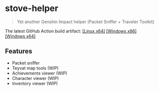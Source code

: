 # stove-helper

> Yet another Genshin Impact helper (Packet Sniffer + Traveler Toolkit)

The latest GitHub Action build artifact:
[[Linux x64]](https://nightly.link/StoveGI/stove-helper/workflows/build/main/stove-helper_linux_amd64.zip.zip)
[[Windows x86]](https://nightly.link/StoveGI/stove-helper/workflows/build/main/stove-helper_windows_386.zip.zip)
[[Windows x64]](https://nightly.link/StoveGI/stove-helper/workflows/build/main/stove-helper_windows_amd64.zip.zip)

## Features

- Packet sniffer
- Teyvat map tools (WIP)
- Achievements viewer (WIP)
- Character viewer (WIP)
- Inventory viewer (WIP)
